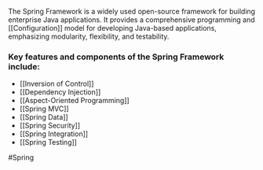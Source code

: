 The Spring Framework is a widely used open-source framework for building enterprise Java applications. It provides a comprehensive programming and [[Configuration]] model for developing Java-based applications, emphasizing modularity, flexibility, and testability.

### Key features and components of the Spring Framework include:

- [[Inversion of Control]]
- [[Dependency Injection]]
- [[Aspect-Oriented Programming]]
- [[Spring MVC]]
- [[Spring Data]]
- [[Spring Security]]
- [[Spring Integration]]
- [[Spring Testing]]

#Spring